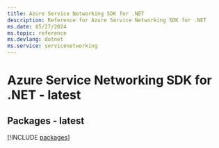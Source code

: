 ```yaml
---
title: Azure Service Networking SDK for .NET
description: Reference for Azure Service Networking SDK for .NET
ms.date: 05/27/2024
ms.topic: reference
ms.devlang: dotnet
ms.service: servicenetworking
---
```

# Azure Service Networking SDK for .NET - latest
## Packages - latest
[!INCLUDE [packages](service-networking-index.md)]